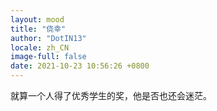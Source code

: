 ```yaml
---
layout: mood
title: "侥幸"
author: "DotIN13"
locale: zh_CN
image-full: false
date: 2021-10-23 10:56:26 +0800
---
```


就算一个人得了优秀学生的奖，他是否也还会迷茫。

